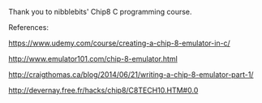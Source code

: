 

Thank you to nibblebits' Chip8 C programming course.

References:

https://www.udemy.com/course/creating-a-chip-8-emulator-in-c/

http://www.emulator101.com/chip-8-emulator.html

http://craigthomas.ca/blog/2014/06/21/writing-a-chip-8-emulator-part-1/

http://devernay.free.fr/hacks/chip8/C8TECH10.HTM#0.0
